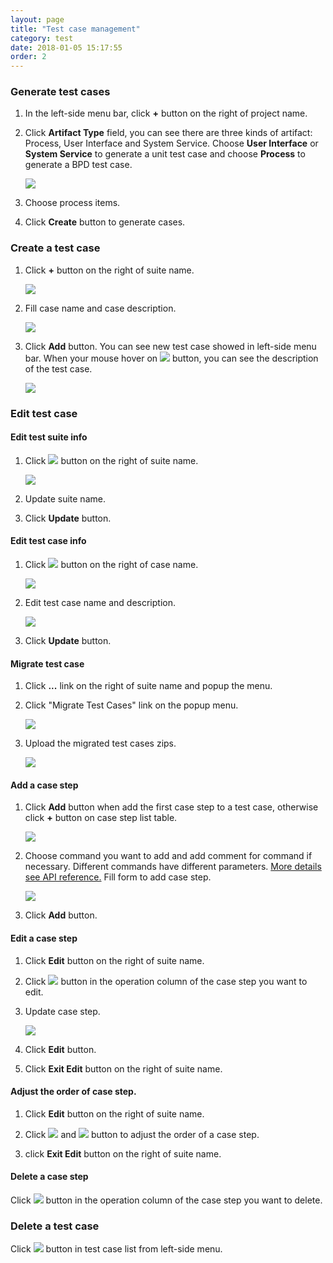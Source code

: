 ```yaml
---
layout: page
title: "Test case management"
category: test
date: 2018-01-05 15:17:55
order: 2
---
```

### Generate test cases

1. In the left-side menu bar, click **+** button on the right of project name.

2. Click **Artifact Type** field, you can see there are three kinds of artifact: Process, User Interface and System Service. Choose **User Interface** or **System Service** to generate a unit test case and choose **Process** to generate a BPD test case.

   ![][test_unit_test_add_form]
   
3. Choose process items.

4. Click **Create** button to generate cases.

### Create a test case

1. Click **+** button on the right of suite name.

    ![][test_unit_test_suite_list]
     
2. Fill case name and case description.

    ![][test_unit_test_case_add_form]
  
3. Click **Add** button. You can see new test case showed in left-side menu bar. When your mouse hover on ![][test_unit_test_case_info_button] button, you can see the description of the test case.

     ![][test_unit_test_case]

### Edit test case

#### Edit test suite info

  1. Click ![][test_group_command_edit_button] button on the right of suite name.

     ![][test_unit_test_suite_list]
    
  2. Update suite name.

  3. Click **Update** button.

#### Edit test case info

  1. Click ![][test_group_command_edit_button] button on the right of case name.
  
     ![][test_unit_test_case_list]
     
  2. Edit test case name and description. 
  
      ![][test_unit_test_case_edit_form]
      
  3. Click **Update** button.
  
#### Migrate test case 

1. Click **...** link on the right of suite name and popup the menu.

2. Click "Migrate Test Cases" link on the popup menu.

   ![][test_case_migration_menu]
 
3. Upload the  migrated test cases zips.

   ![][test_case_migration_form]
  
#### Add a case step

  1. Click **Add** button when add the first case step to a test case, otherwise click **+** button on case step list table.
  
       ![][test_case_step_table_add]
  
  2. Choose command you want to add and add comment for command if necessary. Different commands have different parameters. [More details see API reference.][1] Fill form to add case step.
  
     ![][test_case_step_add_form]
     
  3. Click **Add** button.
  
#### Edit a case step

  1. Click **Edit** button on the right of suite name.
   
  2. Click ![][test_case_step_edit_button] button in the operation column of the case step you want to edit.
  
  3. Update case step.
  
     ![][test_case_step_edit_form]
     
  4. Click **Edit** button.
  
  5. Click **Exit Edit** button on the right of suite name.
  
#### Adjust the order of case step.

  1. Click **Edit** button on the right of suite name.
  
  2. Click ![][test_case_step_up_button] and ![][test_case_step_down_button] button to adjust the order of a case step.
  
  3. click **Exit Edit** button on the right of suite name. 
  
#### Delete a case step

  Click ![][test_case_step_delete_button] button in the operation column of the case step you want to delete.
  
### Delete a test case

  Click ![][test_project_delete_button] button in test case list from left-side menu.
    
[1]: ../references/referrence-api-reference.html
[test_unit_test_add_form]: ../images/test/test_unit_test_add_form.PNG
[test_group_command_edit_button]: ../images/test/test_group_command_edit_button.PNG
[test_unit_test_case_list]: ../images/test/test_unit_test_case_list.PNG
[test_unit_test_suite_list]: ../images/test/test_unit_test_suite_list.PNG
[test_unit_test_case_add_form]: ../images/test/test_unit_test_case_add_form.PNG
[test_unit_test_case]: ../images/test/test_unit_test_case.PNG
[test_unit_test_case_info_button]: ../images/test/test_unit_test_case_info_button.PNG
[test_unit_test_case_edit_form]: ../images/test/test_unit_test_case_edit_form.PNG
[test_case_step_add_form]: ../images/test/test_case_step_add_form.PNG
[test_case_step_table_add]: ../images/test/test_case_step_table_add.PNG
[test_case_step_edit_button]: ../images/test/test_case_step_edit_button.PNG
[test_case_step_edit_form]: ../images/test/test_case_step_edit_form.PNG
[test_case_step_up_button]: ../images/test/test_case_step_up_button.PNG
[test_case_step_down_button]: ../images/test/test_case_step_down_button.PNG
[test_case_step_delete_button]: ../images/test/test_case_step_delete_button.PNG
[test_project_delete_button]: ../images/test/test_project_delete_button.PNG
[test_case_migration_menu]:../images/test/test_case_migration_menu.PNG
[test_case_migration_form]:../images/test/test_case_migration_form.PNG
